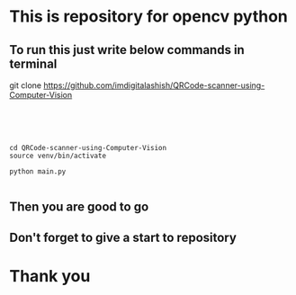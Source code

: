 # This is repository for opencv python

## To run this just write below commands in terminal

git clone https://github.com/imdigitalashish/QRCode-scanner-using-Computer-Vision <br><br><br><br>

<code>
cd QRCode-scanner-using-Computer-Vision </code> 

<code>
source venv/bin/activate <br> </code>

<code>
python main.py <br> </code>

## Then you are good to go
## Don't forget to give a start to repository

# Thank you